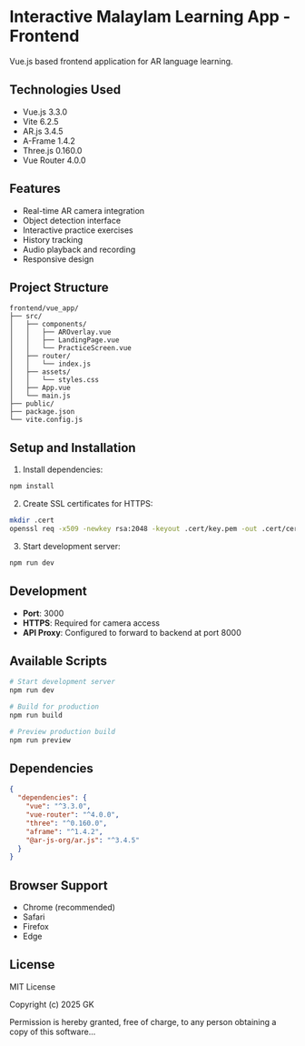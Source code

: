 # Interactive Malaylam Learning App - Frontend

Vue.js based frontend application for AR language learning.

## Technologies Used

- Vue.js 3.3.0
- Vite 6.2.5
- AR.js 3.4.5
- A-Frame 1.4.2
- Three.js 0.160.0
- Vue Router 4.0.0

## Features

- Real-time AR camera integration
- Object detection interface
- Interactive practice exercises
- History tracking
- Audio playback and recording
- Responsive design

## Project Structure

```
frontend/vue_app/
├── src/
│   ├── components/
│   │   ├── AROverlay.vue
│   │   ├── LandingPage.vue
│   │   └── PracticeScreen.vue
│   ├── router/
│   │   └── index.js
│   ├── assets/
│   │   └── styles.css
│   ├── App.vue
│   └── main.js
├── public/
├── package.json
└── vite.config.js
```

## Setup and Installation

1. Install dependencies:
```bash
npm install
```

2. Create SSL certificates for HTTPS:
```bash
mkdir .cert
openssl req -x509 -newkey rsa:2048 -keyout .cert/key.pem -out .cert/cert.pem -days 365 -nodes
```

3. Start development server:
```bash
npm run dev
```

## Development

- **Port**: 3000
- **HTTPS**: Required for camera access
- **API Proxy**: Configured to forward to backend at port 8000

## Available Scripts

```bash
# Start development server
npm run dev

# Build for production
npm run build

# Preview production build
npm run preview
```

## Dependencies

```json
{
  "dependencies": {
    "vue": "^3.3.0",
    "vue-router": "^4.0.0",
    "three": "^0.160.0",
    "aframe": "^1.4.2",
    "@ar-js-org/ar.js": "^3.4.5"
  }
}
```

## Browser Support

- Chrome (recommended)
- Safari
- Firefox
- Edge

## License

MIT License

Copyright (c) 2025 GK

Permission is hereby granted, free of charge, to any person obtaining a copy
of this software...